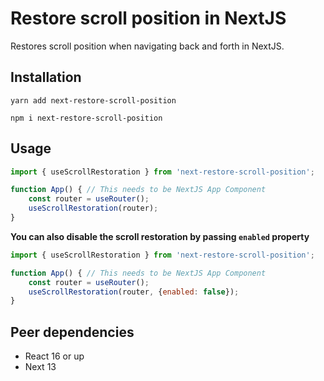 # Restore scroll position in NextJS

Restores scroll position when navigating back and forth in NextJS.

## Installation

```
yarn add next-restore-scroll-position
```

```
npm i next-restore-scroll-position
```


## Usage
```js
import { useScrollRestoration } from 'next-restore-scroll-position';

function App() { // This needs to be NextJS App Component
    const router = useRouter();
    useScrollRestoration(router);
}
```

**You can also disable the scroll restoration by passing `enabled` property**

```js
import { useScrollRestoration } from 'next-restore-scroll-position';

function App() { // This needs to be NextJS App Component
    const router = useRouter();
    useScrollRestoration(router, {enabled: false});
}
```

## Peer dependencies

- React 16 or up
- Next 13
